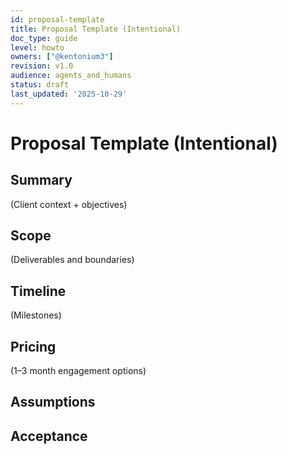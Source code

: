 ```yaml
---
id: proposal-template
title: Proposal Template (Intentional)
doc_type: guide
level: howto
owners: ["@kentonium3"]
revision: v1.0
audience: agents_and_humans
status: draft
last_updated: '2025-10-29'
---
```

# Proposal Template (Intentional)

## Summary

(Client context + objectives)

## Scope

(Deliverables and boundaries)

## Timeline

(Milestones)

## Pricing

(1–3 month engagement options)

## Assumptions

## Acceptance
